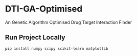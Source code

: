 # DTI-GA-Optimised
An Genetic Algorithm Optimised Drug Target Interaction Finder
## Run Project Locally
`pip install numpy scipy scikit-learn matplotlib`

